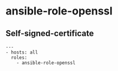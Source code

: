 # ansible-role-openssl

## Self-signed-certificate

```
---
- hosts: all
  roles:
    - ansible-role-openssl
```
